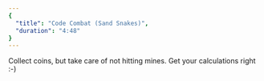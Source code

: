 ```yaml
---
{
  "title": "Code Combat (Sand Snakes)",
  "duration": "4:48"
}
---
```


Collect coins, but take care of not hitting mines.
Get your calculations right :-)
